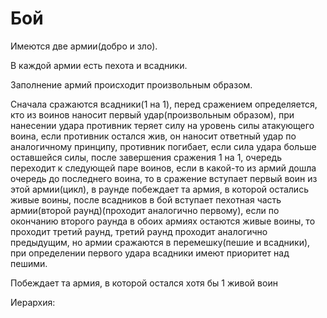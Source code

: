 # Бой
Имеются две армии(добро и зло).

В каждой армии есть пехота и всадники.

Заполнение армий происходит произвольным образом.

Сначала сражаются всадники(1 на 1), 
перед сражением определяется, кто из воинов наносит первый удар(произвольным образом), 
при нанесении удара противник теряет силу на уровень силы атакующего воина,
если противник остался жив, он наносит ответный удар по аналогичному принципу, противник погибает, 
если сила удара больше оставшейся силы, после завершения сражения 1 на 1, очередь переходит к следующей паре воинов, 
если в какой-то из армий дошла очередь до последнего воина, то в сражение вступает первый воин из этой армии(цикл), 
в раунде побеждает та армия, в которой остались живые воины, 
после всадников в бой вступает пехотная часть армии(второй раунд)(проходит аналогично первому), 
если по окончанию второго раунда в обоих армиях остаются живые воины, то проходит третий раунд, 
третий раунд проходит аналогично предыдущим, но армии сражаются в перемешку(пешие и всадники), 
при определении первого удара всадники имеют приоритет над пешими.

Побеждает та армия, в которой остался хотя бы 1 живой воин

Иерархия: 
